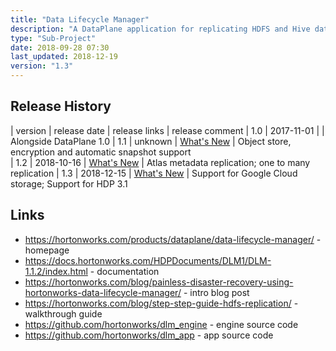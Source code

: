 ```yaml
---
title: "Data Lifecycle Manager"
description: "A DataPlane application for replicating HDFS and Hive data between two clusters along with any associated metadata and security policies.  Clusters already registered with DataPlane can be paired, at which point replication policies can be defined, which result in replication jobs running at the selected interval.  Supports replicating between HDFS and cloud object storage (with some caveats around replication of security policies), replication of encrypted HDFS data, TLS encryption of replication streams, one to many replication, support for Atlas metadata replication, reporting on and management of replication jobs and HDFS snapshottable directories, with jobs executed by DLM Engine processes on the appropriate cluster.  Stated future plans include support for automatic tiering of data between clusters and point in time backup and restore."
type: "Sub-Project"
date: 2018-09-28 07:30
last_updated: 2018-12-19
version: "1.3"
---
```

## Release History

| version | release date | release links | release comment
| 1.0 | 2017-11-01 | | Alongside DataPlane 1.0
| 1.1 | unknown | [What's New](https://docs.hortonworks.com/HDPDocuments/DLM1/DLM-1.1.0/release-notes/content/dlm_whats_new_in_this_release.html) | Object store, encryption and automatic snapshot support  
| 1.2 | 2018-10-16 | [What's New](https://docs.hortonworks.com/HDPDocuments/DLM1/DLM-1.2.0/release-notes/content/dlm_whats_new_in_this_release.html) | Atlas metadata replication; one to many replication
| 1.3 | 2018-12-15 | [What's New](https://docs.hortonworks.com/HDPDocuments/DLM1/DLM-1.3.0/release-notes/content/dlm_whats_new_in_this_release.html) | Support for Google Cloud storage; Support for HDP 3.1

## Links

* <https://hortonworks.com/products/dataplane/data-lifecycle-manager/> - homepage
* <https://docs.hortonworks.com/HDPDocuments/DLM1/DLM-1.1.2/index.html> - documentation
* <https://hortonworks.com/blog/painless-disaster-recovery-using-hortonworks-data-lifecycle-manager/> - intro blog post
* <https://hortonworks.com/blog/step-step-guide-hdfs-replication/> - walkthrough guide
* <https://github.com/hortonworks/dlm_engine> - engine source code
* <https://github.com/hortonworks/dlm_app> - app source code